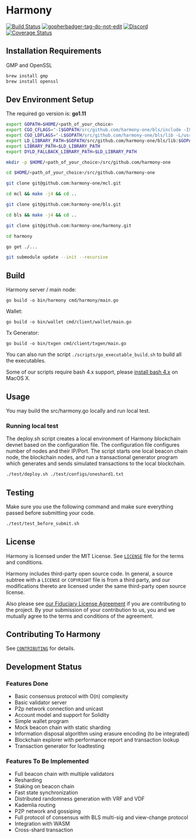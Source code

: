 # Harmony

[![Build Status](https://travis-ci.com/harmony-one/harmony.svg?token=DnoYvYiTAk7pqTo9XsTi&branch=master)](https://travis-ci.com/harmony-one/harmony)
<a href='https://github.com/jpoles1/gopherbadger' target='_blank'>![gopherbadger-tag-do-not-edit](https://img.shields.io/badge/Go%20Coverage-45%25-brightgreen.svg?longCache=true&style=flat)</a>
<a href="https://discord.gg/kdf8a6T">![Discord](https://img.shields.io/discord/532383335348043777.svg)</a>
[![Coverage Status](https://coveralls.io/repos/github/harmony-one/harmony/badge.svg?branch=master)](https://coveralls.io/github/harmony-one/harmony?branch=master)

## Installation Requirements

GMP and OpenSSL

```bash
brew install gmp
brew install openssl
```

## Dev Environment Setup

The required go version is: **go1.11**

```bash
export GOPATH=$HOME/<path_of_your_choice>
export CGO_CFLAGS="-I$GOPATH/src/github.com/harmony-one/bls/include -I$GOPATH/src/github.com/harmony-one/mcl/include -I/usr/local/opt/openssl/include"
export CGO_LDFLAGS="-L$GOPATH/src/github.com/harmony-one/bls/lib -L/usr/local/opt/openssl/lib"
export LD_LIBRARY_PATH=$GOPATH/src/github.com/harmony-one/bls/lib:$GOPATH/src/github.com/harmony-one/mcl/lib:/usr/local/opt/openssl/lib
export LIBRARY_PATH=$LD_LIBRARY_PATH
export DYLD_FALLBACK_LIBRARY_PATH=$LD_LIBRARY_PATH

mkdir -p $HOME/<path_of_your_choice>/src/github.com/harmony-one

cd $HOME/<path_of_your_choice>/src/github.com/harmony-one

git clone git@github.com:harmony-one/mcl.git

cd mcl && make -j4 && cd ..

git clone git@github.com:harmony-one/bls.git

cd bls && make -j4 && cd ..

git clone git@github.com:harmony-one/harmony.git

cd harmony

go get ./...

git submodule update --init --recursive

```

## Build

Harmony server / main node:

```
go build -o bin/harmony cmd/harmony/main.go
```

Wallet:

```
go build -o bin/wallet cmd/client/wallet/main.go
```

Tx Generator:

```
go build -o bin/txgen cmd/client/txgen/main.go
```

You can also run the script `./scripts/go_executable_build.sh` to build all the executables.

Some of our scripts require bash 4.x support, please [install bash 4.x](http://tldrdevnotes.com/bash-upgrade-3-4-macos) on MacOS X.

## Usage

You may build the src/harmony.go locally and run local test.

### Running local test

The deploy.sh script creates a local environment of Harmony blockchain devnet based on the configuration file.
The configuration file configures number of nodes and their IP/Port.
The script starts one local beacon chain node, the blockchain nodes, and run a transactional generator program which generates and sends simulated transactions to the local blockchain.

```bash
./test/deploy.sh ./test/configs/oneshard1.txt
```

## Testing

Make sure you use the following command and make sure everything passed before submitting your code.

```bash
./test/test_before_submit.sh
```

## License

Harmony is licensed under the MIT License. See [`LICENSE`](LICENSE) file for
the terms and conditions.

Harmony includes third-party open source code. In general, a source subtree
with a `LICENSE` or `COPYRIGHT` file is from a third party, and our
modifications thereto are licensed under the same third-party open source
license.

Also please see [our Fiduciary License Agreement](FLA.md) if you are
contributing to the project. By your submission of your contribution to us, you
and we mutually agree to the terms and conditions of the agreement.

## Contributing To Harmony

See [`CONTRIBUTING`](CONTRIBUTING.md) for details.

## Development Status

### Features Done

- Basic consensus protocol with O(n) complexity
- Basic validator server
- P2p network connection and unicast
- Account model and support for Solidity
- Simple wallet program
- Mock beacon chain with static sharding
- Information disposal algorithm using erasure encoding (to be integrated)
- Blockchain explorer with performance report and transaction lookup
- Transaction generator for loadtesting

### Features To Be Implemented

- Full beacon chain with multiple validators
- Resharding
- Staking on beacon chain
- Fast state synchronization
- Distributed randomness generation with VRF and VDF
- Kademlia routing
- P2P network and gossiping
- Full protocol of consensus with BLS multi-sig and view-change protocol
- Integration with WASM
- Cross-shard transaction
